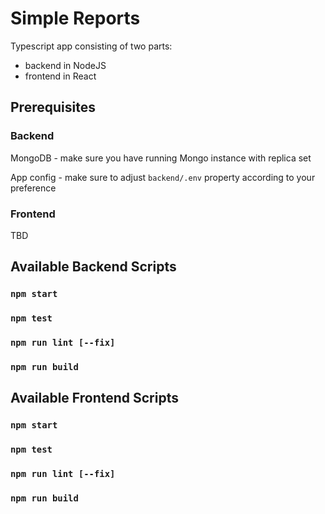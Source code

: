 # Simple Reports
Typescript app consisting of two parts:
- backend in NodeJS
- frontend in React

## Prerequisites

### Backend
MongoDB - make sure you have running Mongo instance with replica set

App config - make sure to adjust `backend/.env` property according to your preference

### Frontend
TBD

## Available Backend Scripts
### `npm start`
### `npm test`
### `npm run lint [--fix]`
### `npm run build`

## Available Frontend Scripts
### `npm start`
### `npm test`
### `npm run lint [--fix]`
### `npm run build`
